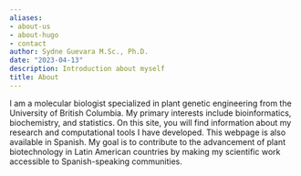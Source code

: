 ```yaml
---
aliases:
- about-us
- about-hugo
- contact
author: Sydne Guevara M.Sc., Ph.D.
date: "2023-04-13"
description: Introduction about myself
title: About
---
```


I am a molecular biologist specialized in plant genetic engineering from the University of British Columbia. My primary interests include bioinformatics, biochemistry, and statistics. On this site, you will find information about my research and computational tools I have developed. This webpage is also available in Spanish. My goal is to contribute to the advancement of plant biotechnology in Latin American countries by making my scientific work accessible to Spanish-speaking communities.

